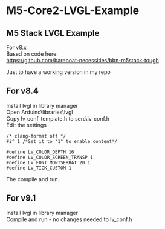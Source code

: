 # M5-Core2-LVGL-Example
## M5 Stack LVGL Example   
For v8.x   
Based on code here:   
https://github.com/bareboat-necessities/bbn-m5stack-tough   

Just to have a working version in my repo   

## For v8.4    

Install lvgl in library manager   
Open Arduino\libraries\lvgl    
Copy lv_conf_template.h to serc\lv_conf.h    
Edit the settings  

```
/* clang-format off */
#if 1 /*Set it to "1" to enable content*/

#define LV_COLOR_DEPTH 16
#define LV_COLOR_SCREEN_TRANSP 1
#define LV_FONT_MONTSERRAT_20 1
#define LV_TICK_CUSTOM 1
```

The compile and run.   

## For v9.1

Install lvgl in library manager   
Compile and run - no changes needed to lv_conf.h   
